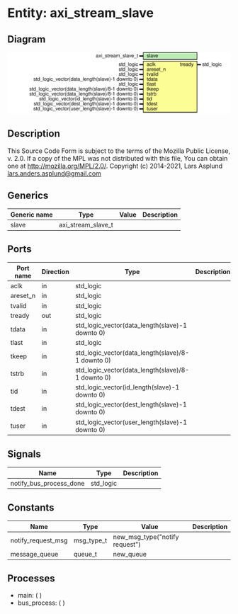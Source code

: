 # Entity: axi_stream_slave

## Diagram

![Diagram](axi_stream_slave.svg "Diagram")
## Description

This Source Code Form is subject to the terms of the Mozilla Public
License, v. 2.0. If a copy of the MPL was not distributed with this file,
You can obtain one at http://mozilla.org/MPL/2.0/.
Copyright (c) 2014-2021, Lars Asplund lars.anders.asplund@gmail.com
## Generics

| Generic name | Type               | Value | Description |
| ------------ | ------------------ | ----- | ----------- |
| slave        | axi_stream_slave_t |       |             |
## Ports

| Port name | Direction | Type                                              | Description |
| --------- | --------- | ------------------------------------------------- | ----------- |
| aclk      | in        | std_logic                                         |             |
| areset_n  | in        | std_logic                                         |             |
| tvalid    | in        | std_logic                                         |             |
| tready    | out       | std_logic                                         |             |
| tdata     | in        | std_logic_vector(data_length(slave)-1 downto 0)   |             |
| tlast     | in        | std_logic                                         |             |
| tkeep     | in        | std_logic_vector(data_length(slave)/8-1 downto 0) |             |
| tstrb     | in        | std_logic_vector(data_length(slave)/8-1 downto 0) |             |
| tid       | in        | std_logic_vector(id_length(slave)-1 downto 0)     |             |
| tdest     | in        | std_logic_vector(dest_length(slave)-1 downto 0)   |             |
| tuser     | in        | std_logic_vector(user_length(slave)-1 downto 0)   |             |
## Signals

| Name                    | Type      | Description |
| ----------------------- | --------- | ----------- |
| notify_bus_process_done | std_logic |             |
## Constants

| Name               | Type       | Value                           | Description |
| ------------------ | ---------- | ------------------------------- | ----------- |
| notify_request_msg | msg_type_t |  new_msg_type("notify request") |             |
| message_queue      | queue_t    |  new_queue                      |             |
## Processes
- main: (  )
- bus_process: (  )
